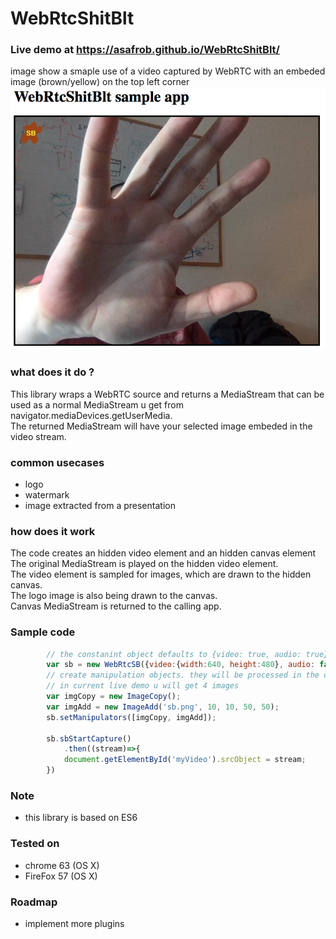 # WebRtcShitBlt

### Live demo at https://asafrob.github.io/WebRtcShitBlt/

image show a smaple use of a video captured by WebRTC with an embeded image (brown/yellow) on the top left corner<br/>
![alt text](preview.png "sample screen of using the lib with default image")

### what does it do ?
This library wraps a WebRTC source and returns a MediaStream that can be used as a normal MediaStream u get from navigator.mediaDevices.getUserMedia.<br/>
The returned MediaStream will have your selected image embeded in the video stream.

### common usecases
* logo
* watermark
* image extracted from a presentation

### how does it work
The code creates an hidden video element and an hidden canvas element<br/>
The original MediaStream is played on the hidden video element.<br/>
The video element is sampled for images, which are drawn to the hidden canvas.<br/>
The logo image is also being drawn to the canvas.<br/>
Canvas MediaStream is returned to the calling app.

### Sample code
```javascript
        // the constanint object defaults to {video: true, audio: true} but to save u the echo...
        var sb = new WebRtcSB({video:{width:640, height:480}, audio: false});
        // create manipulation objects. they will be processed in the order you supply them.
        // in current live demo u will get 4 images
        var imgCopy = new ImageCopy();
        var imgAdd = new ImageAdd('sb.png', 10, 10, 50, 50);
        sb.setManipulators([imgCopy, imgAdd]);

        sb.sbStartCapture()
            .then((stream)=>{
            document.getElementById('myVideo').srcObject = stream;
        })
```

### Note
* this library is based on ES6

### Tested on
* chrome 63 (OS X)
* FireFox 57 (OS X)

### Roadmap
* implement more plugins
